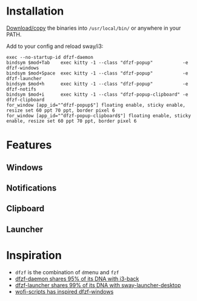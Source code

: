 # Installation

[Download/copy](./releases) the binaries into `/usr/local/bin/` or anywhere in your PATH.

Add to your config and reload sway/i3:
```
exec --no-startup-id dfzf-daemon
bindsym $mod+Tab    exec kitty -1 --class "dfzf-popup"           -e dfzf-windows
bindsym $mod+Space  exec kitty -1 --class "dfzf-popup"           -e dfzf-launcher
bindsym $mod+h      exec kitty -1 --class "dfzf-popup"           -e dfzf-notifs
bindsym $mod+i      exec kitty -1 --class "dfzf-popup-clipboard" -e dfzf-clipboard
for_window [app_id="^dfzf-popup$"] floating enable, sticky enable, resize set 60 ppt 70 ppt, border pixel 6
for_window [app_id="^dfzf-popup-clipboard$"] floating enable, sticky enable, resize set 60 ppt 70 ppt, border pixel 6
```

# Features

## Windows

## Notifications

## Clipboard

## Launcher

# Inspiration

- `dfzf` is the combination of `d`menu and `fzf` 
- [dfzf-daemon shares 95% of its DNA with i3-back](https://github.com/Cretezy/i3-back)
- [dfzf-launcher shares 99% of its DNA with sway-launcher-desktop](https://github.com/Biont/sway-launcher-desktop/tree/master)
- [wofi-scripts has inspired dfzf-windows](https://github.com/tobiaspc/wofi-scripts)
